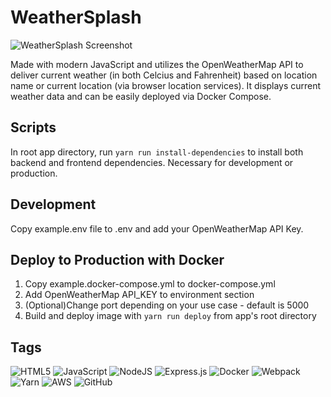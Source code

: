 # WeatherSplash

![WeatherSplash Screenshot](https://my-portfolio-screens.s3.ca-central-1.amazonaws.com/weathersplash/weathersplash-screen-lg.png)

Made with modern JavaScript and utilizes the OpenWeatherMap API to deliver current weather (in both Celcius and Fahrenheit) based on location name or current location (via browser location services). It displays current weather data and can be easily deployed via Docker Compose.

## Scripts

In root app directory, run `yarn run install-dependencies` to install both backend and frontend dependencies. Necessary for development or production.

## Development

Copy example.env file to .env and add your OpenWeatherMap API Key.

## Deploy to Production with Docker

1. Copy example.docker-compose.yml to docker-compose.yml
2. Add OpenWeatherMap API_KEY to environment section
3. (Optional)Change port depending on your use case - default is 5000
4. Build and deploy image with `yarn run deploy` from app's root directory

## Tags

![HTML5](https://img.shields.io/badge/html5-%23E34F26.svg?style=for-the-badge&logo=html5&logoColor=white)
![JavaScript](https://img.shields.io/badge/javascript-%23323330.svg?style=for-the-badge&logo=javascript&logoColor=%23F7DF1E)
![NodeJS](https://img.shields.io/badge/node.js-6DA55F?style=for-the-badge&logo=node.js&logoColor=white)
![Express.js](https://img.shields.io/badge/express.js-%23404d59.svg?style=for-the-badge&logo=express&logoColor=%2361DAFB)
![Docker](https://img.shields.io/badge/docker-%230db7ed.svg?style=for-the-badge&logo=docker&logoColor=white)
![Webpack](https://img.shields.io/badge/webpack-%238DD6F9.svg?style=for-the-badge&logo=webpack&logoColor=black)
![Yarn](https://img.shields.io/badge/yarn-%232C8EBB.svg?style=for-the-badge&logo=yarn&logoColor=white)
![AWS](https://img.shields.io/badge/AWS-%23FF9900.svg?style=for-the-badge&logo=amazon-aws&logoColor=white)
![GitHub](https://img.shields.io/badge/github-%23121011.svg?style=for-the-badge&logo=github&logoColor=white)

